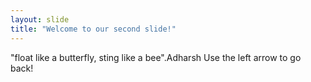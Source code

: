 ```yaml
---
layout: slide
title: "Welcome to our second slide!"
---
```

"float like a butterfly, sting like a bee".Adharsh
Use the left arrow to go back!

